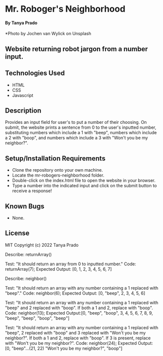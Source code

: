 # Mr. Roboger's Neighborhood

#### By Tanya Prado
*Photo by Jochen van Wylick on Unsplash


## Website returning robot jargon from a number input. 

## Technologies Used

* HTML
* CSS
* Javascript

## Description

Provides an input field for user's to put a number of their choosing. On submit, the website prints a sentence from 0 to the user's inputted number, substituting numbers which include a 1 with "beep", numbers which include a 2 with "boop", and numbers which include a 3 with "Won't you be my neighbor?".

## Setup/Installation Requirements

* Clone the repository onto your own machine.
* Locate the mr-robogers-neighborhood folder.
* Double-click on the index.html file to open the website in your browser.
* Type a number into the indicated input and click on the submit button to receive a response!

## Known Bugs

* None.

## License

MIT Copyright (c) 2022 Tanya Prado

Describe: returnArray()

Test: "It should return an array from 0 to inputted number."
Code: returnArray(7);
Expected Output: [0, 1, 2, 3, 4, 5, 6, 7]

Describe: neighbor()

Test: "It should return an array with any number containing a 1 replaced with "beep"."
Code: neighbor(6);
Expected Output: [0, "beep", 2, 3, 4, 5, 6]

Test: "It should return an array with any number containing a 1 replaced with "beep" and 2 replaced with "boop". If both a 1 and 2, replace with "boop".
Code: neighbor(13);
Expected Output:[0, "beep", "boop", 3, 4, 5, 6, 7, 8, 9, "beep", "beep", "boop", "beep"]

Test: "It should return an array with any number containing a 1 replaced with "beep", 2 replaced with "boop" and 3 replaced with "Won't you be my neighbor?". If both a 1 and 2, replace with "boop". If 3 is present, replace with "Won't you be my neighbor?".
Code: neighbor(24);
Expected Output: [0, "beep"...(21, 22) "Won't you be my neighbor?", "boop"]